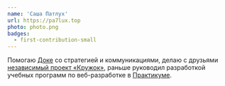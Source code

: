 ```yaml
---
name: 'Саша Патлух'
url: https://pa7lux.top
photo: photo.png
badges:
  - first-contribution-small
---
```


Помогаю [Доке](https://doka.guide) со стратегией и коммуникациями, делаю с друзьями [независимый проект «Кружок»](https://kruzhok.io), раньше руководил разработкой учебных программ по веб-разработке в [Практикуме](http://practicum.yandex.ru/).
